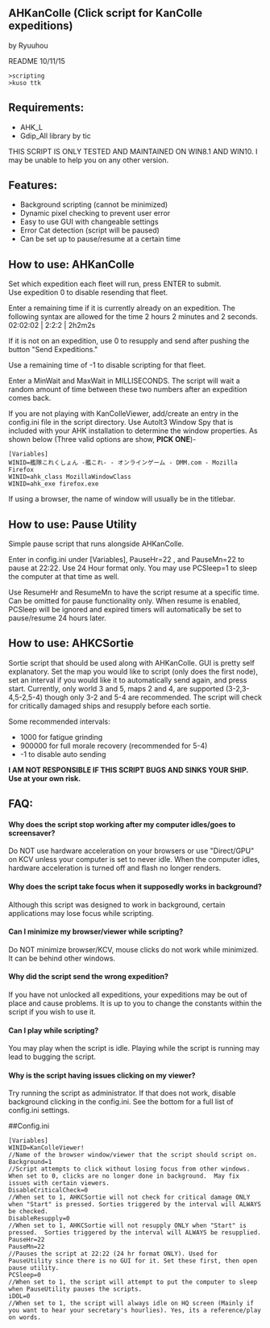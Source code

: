 
AHKanColle (Click script for KanColle expeditions)
--

by Ryuuhou

README 10/11/15

```
>scripting
>kuso ttk
```

## Requirements: 

* AHK_L
* Gdip_All library by tic

THIS SCRIPT IS ONLY TESTED AND MAINTAINED ON WIN8.1 AND WIN10. I may be unable to help you on any other version.

## Features:

* Background scripting (cannot be minimized)
* Dynamic pixel checking to prevent user error
* Easy to use GUI with changeable settings
* Error Cat detection (script will be paused)
* Can be set up to pause/resume at a certain time

## How to use: AHKanColle
Set which expedition each fleet will run, press ENTER to submit.  
Use expedition 0 to disable resending that fleet.

Enter a remaining time if it is currently already on an expedition. The following syntax are allowed for the time 2 hours 2 minutes and 2 seconds. 02:02:02 | 2:2:2 | 2h2m2s

If it is not on an expedition, use 0 to resupply and send after pushing the button "Send Expeditions."

Use a remaining time of -1 to disable scripting for that fleet.

Enter a MinWait and MaxWait in MILLISECONDS. The script will wait a random amount of time between these two numbers after an expedition comes back.

If you are not playing with KanColleViewer, add/create an entry in the config.ini file in the script directory. Use AutoIt3 Window Spy that is included with your AHK installation to determine the window properties.  As shown below (Three valid options are show, **PICK ONE**)-

```
[Variables]
WINID=艦隊これくしょん -艦これ- - オンラインゲーム - DMM.com - Mozilla Firefox
WINID=ahk_class MozillaWindowClass
WINID=ahk_exe firefox.exe
```

If using a browser, the name of window will usually be in the titlebar.

## How to use: Pause Utility

Simple pause script that runs alongside AHKanColle.

Enter in config.ini under [Variables], PauseHr=22 , and PauseMn=22 to pause at 22:22.  Use 24 Hour format only. You may use PCSleep=1 to sleep the computer at that time as well.

Use ResumeHr and ResumeMn to have the script resume at a specific time. Can be omitted for pause functionality only. When resume is enabled, PCSleep will be ignored and expired timers will automatically be set to pause/resume 24 hours later.

## How to use: AHKCSortie

Sortie script that should be used along with AHKanColle. GUI is pretty self explanatory.  Set the map you would like to script (only does the first node), set an interval if you would like it to automatically send again, and press start.
Currently, only world 3 and 5, maps 2 and 4, are supported (3-2,3-4,5-2,5-4) though only 3-2 and 5-4 are recommended.  The script will check for critically damaged ships and resupply before each sortie.

Some recommended intervals:
* 1000 for fatigue grinding
* 900000 for full morale recovery (recommended for 5-4)
* -1 to disable auto sending 

**I AM NOT RESPONSIBLE IF THIS SCRIPT BUGS AND SINKS YOUR SHIP. Use at your own risk.**

## FAQ:

#### Why does the script stop working after my computer idles/goes to screensaver?
Do NOT use hardware acceleration on your browsers or use "Direct/GPU" on KCV unless your computer is set to never idle.  When the computer idles, hardware acceleration is turned off and flash no longer renders.

#### Why does the script take focus when it supposedly works in background?
Although this script was designed to work in background, certain applications may lose focus while scripting.

#### Can I minimize my browser/viewer while scripting?
Do NOT minimize browser/KCV, mouse clicks do not work while minimized. It can be behind other windows.

#### Why did the script send the wrong expedition?
If you have not unlocked all expeditions, your expeditions may be out of place and cause problems.  It is up to you to change the constants within the script if you wish to use it.

#### Can I play while scripting?
You may play when the script is idle. Playing while the script is running may lead to bugging the script.

#### Why is the script having issues clicking on my viewer?
Try running the script as administrator.  If that does not work, disable background clicking in the config.ini. See the bottom for a full list of config.ini settings.

##Config.ini
```
[Variables]
WINID=KanColleViewer!
//Name of the browser window/viewer that the script should script on.
Background=1
//Script attempts to click without losing focus from other windows. When set to 0, clicks are no longer done in background.  May fix issues with certain viewers.
DisableCriticalCheck=0
//When set to 1, AHKCSortie will not check for critical damage ONLY when "Start" is pressed. Sorties triggered by the interval will ALWAYS be checked.
DisableResupply=0
//When set to 1, AHKCSortie will not resupply ONLY when "Start" is pressed.  Sorties triggered by the interval will ALWAYS be resupplied.
PauseHr=22
PauseMn=22
//Pauses the script at 22:22 (24 hr format ONLY). Used for PauseUtility since there is no GUI for it. Set these first, then open pause utility.
PCSleep=0
//When set to 1, the script will attempt to put the computer to sleep when PauseUtility pauses the scripts.
iDOL=0
//When set to 1, the script will always idle on HQ screen (Mainly if you want to hear your secretary's hourlies). Yes, its a reference/play on words.
```